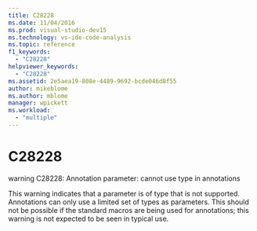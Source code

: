 ```yaml
---
title: C28228
ms.date: 11/04/2016
ms.prod: visual-studio-dev15
ms.technology: vs-ide-code-analysis
ms.topic: reference
f1_keywords:
  - "C28228"
helpviewer_keywords:
  - "C28228"
ms.assetid: 2e5aea19-808e-4489-9692-bcde046d8f55
author: mikeblome
ms.author: mblome
manager: wpickett
ms.workload:
  - "multiple"
---
```

# C28228
warning C28228: Annotation parameter: cannot use type in annotations

 This warning indicates that a parameter is of type that is not supported. Annotations can only use a limited set of types as parameters. This should not be possible if the standard macros are being used for annotations; this warning is not expected to be seen in typical use.